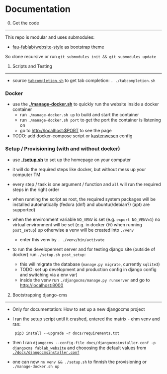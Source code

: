 Documentation
=============

0. Get the code
---------------

This repo is modular and uses submodules:

 - [fau-fablab/website-style](https://github.com/fau-fablab/website-style) as bootstrap theme

So clone recursive or run `git submodules init && git submodules update`

1. Scripts and Testing
----------------------

 - source [`tabcompletion.sh`](./tabcompletion.sh) to get tab completion: `. ./tabcompletion.sh`

### Docker

 - use the **[./manage-docker.sh](./manage-docker.sh)** to quickly run the website inside a docker container
   - run `./manage-docker.sh up` to build and start the container
   - run `./manage-docker.sh port` to get the port the container is listening on
   - go to [http://localhost:$PORT](http://localhost:80) to see the page
 - TODO: add docker-compose script or [kastenwesen](https://github.com/faufablab/kastenwesen) config

### Setup / Provisioning (with and without docker)

 - use **[./setup.sh](setup.sh)** to set up the homepage on your computer
 - it will do the required steps like docker, but without mess up your computer TM
 - every step / task is one argument / function and `all` will run the required steps in the right order
 - when running the script as root, the required system packages will be installed automatically (fedora (dnf) and ubuntu(/debian?) (apt) are supported)
 - when the environment variable `NO_VENV` is set (e.g. `export NO_VENV=1`) no virtual environment will be set (e.g. in docker `CMD` when running `post_setup`) up otherwise a venv will be created into `./venv`
   - enter this venv by `. ./venv/bin/activate`

 - to run the developement server and for testing django site (outside of docker) run `./setup.sh post_setup`:
   - this will migrate the database (`manage.py migrate`, currently `sqlite3`)
   - TODO: set up development and production config in django config and switching via a env var)
   - inside the venv run `./djangocms/manage.py runserver` and go to [http://localhost:8000](http://localhost:8000)

2. Bootstrapping django-cms
---------------------------

 - Only for documentation: How to set up a new djangocms project
 - I ran the setup script until it crashed, entered the matrix - ehm venv and ran:

        pip3 install --upgrade -r docs/requirements.txt

 - then I ran `djangocms --config-file docs/djangocmsinstaller.conf -p djangocms fablab_website` and chooosing the default values from [`./docs/djangocmsinstaller.conf`](./docs/djangocmsinstaller.conf)
 - one can now `rm venv && ./setup.sh` to finnish the provisioning or `./manage-docker.sh up`
